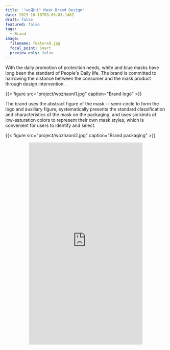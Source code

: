 ```yaml
---
title: '"wo罩ni" Mask Brand Design'
date: 2023-10-16T03:09:03.146Z
draft: false
featured: false
tags:
  - Brand
image:
  filename: featured.jpg
  focal_point: Smart
  preview_only: false
---
```

With the daily promotion of protection needs, white and blue masks have long been the standard of People's Daily life. The brand is committed to narrowing the distance between the consumer and the mask product through design intervention.

{{< figure src="project/wozhaoni1.jpg" caption="Brand logo" >}}

The brand uses the abstract figure of the mask -- semi-circle to form the logo and auxiliary figure, systematically presents the standard classification and characteristics of the mask on the packaging, and uses six kinds of low-saturation colors to represent their own mask styles, which is convenient for users to identify and select.

{{< figure src="project/wozhaoni2.jpg" caption="Brand packaging" >}}

<div style="text-align: center;">
  <iframe width="356" height="632" src="https://youtu.be/feTlIIEyyGk" title="wozhaoni" frameborder="0" allow="accelerometer; autoplay; clipboard-write; encrypted-media; gyroscope; picture-in-picture; web-share" allowfullscreen></iframe>
</div>
